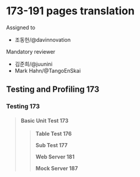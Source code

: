 # 173-191 pages translation

Assigned to

* 조동헌/@davinnovation

Mandatory reviewer

* 김준희/@juunini
* Mark Hahn/@TangoEnSkai

## Testing and Profiling 173

### Testing 173

> #### Basic Unit Test 173
>
> > **Table Test 176**
> >
> > **Sub Test 177**
> >
> > **Web Server 181**
> >
> > **Mock Server 187**

